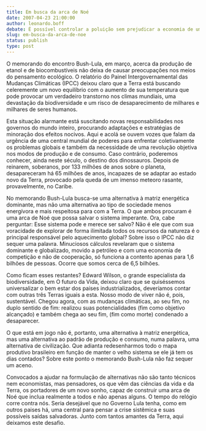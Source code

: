 ```yaml
---
title: Em busca da arca de Noé
date: 2007-04-23 21:00:00
author: leonardo.boff
debate: É possível controlar a poluição sem prejudicar a economia de um país?
slug: em-busca-da-arca-de-noe
status: publish 
type: post
---
```


  
O memorando do encontro Bush-Lula, em março, acerca da produção de etanol e de biocombustíveis não deixa de causar preocupações nos meios do pensamento ecológico. O relatório do Painel Intergovernamental das Mudanças Climáticas (IPCC) deixou claro que a Terra está buscando celeremente um novo equilíbrio com o aumento de sua temperatura que pode provocar um verdadeiro transtorno nos climas mundiais, uma devastação da biodiversidade e um risco de desaparecimento de milhares e milhares de seres humanos.   
  
Esta situação alarmante está suscitando novas responsabilidades nos governos do mundo inteiro, procurando adaptações e estratégias de minoração dos efeitos nocivos. Aqui e acolá se ouvem vozes que falam da urgência de uma central mundial de poderes para enfrentar coletivamente os problemas globais e também da necessidade de uma revolução objetiva nos modos de produção e de consumo. Caso contrário, poderemos conhecer, ainda neste século, o destino dos dinossauros. Depois de reinarem, soberanos, por 133 milhões de anos sobre o planeta, desapareceram há 65 milhões de anos, incapazes de se adaptar ao estado novo da Terra, provocado pela queda de um imenso meteoro rasante, provavelmente, no Caribe.  
  
No memorando Bush-Lula busca-se uma alternativa à matriz energética dominante, mas não uma alternativa ao tipo de sociedade menos energívora e mais respeitosa para com a Terra. O que ambos procuram é uma arca de Noé que possa salvar o sistema imperante. Ora, cabe perguntar: Esse sistema pode e merece ser salvo? Não é ele que com sua voracidade de explorar de forma ilimitada todos os recursos da natureza é o principal responsável pelo aquecimento global? Sobre isso o IPCC não diz sequer uma palavra. Minuciosos cálculos revelaram que o sistema dominante e globalizado, movido a petróleo e com uma economia de competição e não de cooperação, só funciona a contento apenas para 1,6 bilhões de pessoas. Ocorre que somos cerca de 6,5 bilhões.  
  
Como ficam esses restantes? Edward Wilson, o grande especialista da biodiversidade, em O futuro da Vida, deixou claro que se quiséssemos universalizar o bem estar dos paises industrializados, deveríamos contar com outras três Terras iguais a esta. Nosso modo de viver não é, pois, sustentável. Chegou agora, com as mudanças climáticas, ao seu fim, no duplo sentido de fim: realizou suas potencialidades (fim como objetivo alcançado) e também chega ao seu fim, (fim como morte) condenado a desaparecer.   
  
O que está em jogo não é, portanto, uma alternativa à matriz energética, mas uma alternativa ao padrão de produção e consumo, numa palavra, uma alternativa de civilização. Que adianta redesenharmos todo o mapa produtivo brasileiro em função de manter o velho sistema se ele já tem os dias contados? Sobre este ponto o memorando Bush-Lula não faz sequer um aceno.   
  
Convocados a ajudar na formulação de alternativas não são tanto técnicos nem economistas, mas pensadores, os que vêm das ciências da vida e da Terra, os portadores de um novo sonho, capaz de construir uma arca de Noé que inclua realmente a todos e não apenas alguns. O tempo do relógio corre contra nós. Seria desejável que no Governo Lula tenha, como em outros paises há, uma central para pensar a crise sistêmica e suas possíveis saídas salvadoras. Junto com tantos amantes da Terra, aqui deixamos este desafio.  

